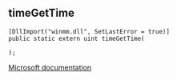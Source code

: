 ## timeGetTime

```
[DllImport("winmm.dll", SetLastError = true)]
public static extern uint timeGetTime(
   
);
```

[Microsoft documentation](TODO)
